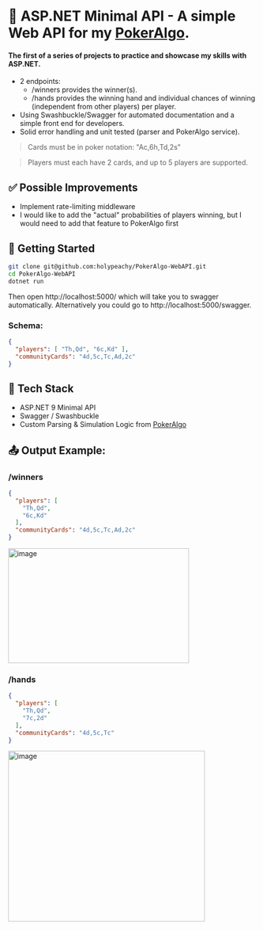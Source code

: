 # 🍑 ASP.NET Minimal API - A simple Web API for my [PokerAlgo](https://github.com/holypeachy/PokerAlgo).
#### The first of a series of projects to practice and showcase my skills with ASP.NET.
- 2 endpoints:
  - /winners provides the winner(s).
  - /hands provides the winning hand and individual chances of winning (independent from other players) per player.
- Using Swashbuckle/Swagger for automated documentation and a simple front end for developers.
- Solid error handling and unit tested (parser and PokerAlgo service).

> Cards must be in poker notation: "Ac,6h,Td,2s"

> Players must each have 2 cards, and up to 5 players are supported.
> 
## ✅ Possible Improvements
- Implement rate-limiting middleware
- I would like to add the "actual" probabilities of players winning, but I would need to add that feature to PokerAlgo first

## 🚀 Getting Started

```bash
git clone git@github.com:holypeachy/PokerAlgo-WebAPI.git
cd PokerAlgo-WebAPI
dotnet run
```
Then open http://localhost:5000/ which will take you to swagger automatically. Alternatively you could go to http://localhost:5000/swagger.

### Schema:
```json
{
  "players": [ "Th,Qd", "6c,Kd" ],
  "communityCards": "4d,5c,Tc,Ad,2c"
}
```

## 🧰 Tech Stack

- ASP.NET 9 Minimal API
- Swagger / Swashbuckle
- Custom Parsing & Simulation Logic from [PokerAlgo](https://github.com/holypeachy/PokerAlgo)

## 📤 Output Example:

### /winners
```json
{
  "players": [
    "Th,Qd",
    "6c,Kd"
  ],
  "communityCards": "4d,5c,Tc,Ad,2c"
}
```
<img width="366" height="232" alt="image" src="https://github.com/user-attachments/assets/087b5839-aeef-4761-9b97-09c88b44c499" />

### /hands
```json
{
  "players": [
    "Th,Qd",
    "7c,2d"
  ],
  "communityCards": "4d,5c,Tc"
}
```
<img width="398" height="345" alt="image" src="https://github.com/user-attachments/assets/d20bca2f-739f-4446-9462-5c6d76484852" />
